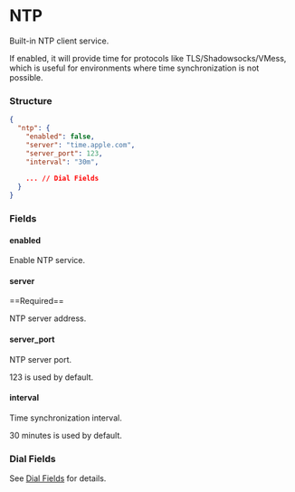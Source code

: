# NTP

Built-in NTP client service.

If enabled, it will provide time for protocols like TLS/Shadowsocks/VMess, which is useful for environments where time
synchronization is not possible.

### Structure

```json
{
  "ntp": {
    "enabled": false,
    "server": "time.apple.com",
    "server_port": 123,
    "interval": "30m",
    
    ... // Dial Fields
  }
}

```

### Fields

#### enabled

Enable NTP service.

#### server

==Required==

NTP server address.

#### server_port

NTP server port.

123 is used by default.

#### interval

Time synchronization interval.

30 minutes is used by default.

### Dial Fields

See [Dial Fields](/configuration/shared/dial/) for details.